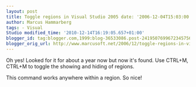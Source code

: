 ```yaml
---
layout: post
title: Toggle regions in Visual Studio 2005 date: '2006-12-04T15:03:00.000+01:00'
author: Marcus Hammarberg
tags: - Visual
Studio modified_time: '2010-12-14T16:19:05.657+01:00'
blogger_id: tag:blogger.com,1999:blog-36533086.post-2419507699672345756
blogger_orig_url: http://www.marcusoft.net/2006/12/toggle-regions-in-visual-studio-2005.html
---
```


Oh yes! Looked for it for about a year now but now it's found. Use
CTRL+M, CTRL+M to toggle the showing and hiding of regions.


This command works anywhere within a region. So nice!
